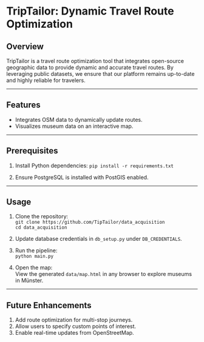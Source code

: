 # TripTailor: Dynamic Travel Route Optimization

## Overview

TripTailor is a travel route optimization tool that integrates open-source geographic data to provide dynamic and accurate travel routes. By leveraging public datasets, we ensure that our platform remains up-to-date and highly reliable for travelers.

---

## Features

- Integrates OSM data to dynamically update routes.
- Visualizes museum data on an interactive map.

---

## Prerequisites

1. Install Python dependencies:
   `pip install -r requirements.txt`

2. Ensure PostgreSQL is installed with PostGIS enabled.

---

## Usage

1. Clone the repository:  
   `git clone https://github.com/TipTailor/data_acquisition`  
   `cd data_acquisition`

2. Update database credentials in `db_setup.py` under `DB_CREDENTIALS`.

3. Run the pipeline:  
   `python main.py`

4. Open the map:  
   View the generated `data/map.html` in any browser to explore museums in Münster.

---

## Future Enhancements

1. Add route optimization for multi-stop journeys.
2. Allow users to specify custom points of interest.
3. Enable real-time updates from OpenStreetMap.
